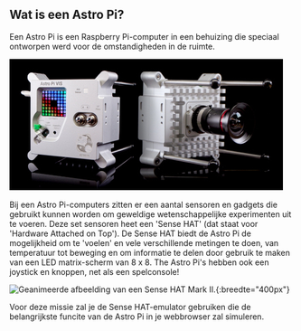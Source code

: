 ## Wat is een Astro Pi?

Een Astro Pi is een Raspberry Pi-computer in een behuizing die speciaal ontworpen werd voor de omstandigheden in de ruimte.

![Een geanimeerd beeld van een Sense HAT wordt bovenaan een Raspberry Pi-computer geplaatst.](images/astro_pi_casing.jpeg)

Bij een Astro Pi-computers zitten er een aantal sensoren en gadgets die gebruikt kunnen worden om geweldige wetenschappelijke experimenten uit te voeren. Deze set sensoren heet een 'Sense HAT' (dat staat voor 'Hardware Attached on Top'). De Sense HAT biedt de Astro Pi de mogelijkheid om te 'voelen' en vele verschillende metingen te doen, van temperatuur tot beweging en om informatie te delen door gebruik te maken van een LED matrix-scherm van 8 x 8. The Astro Pi's hebben ook een joystick en knoppen, net als een spelconsole!

![Geanimeerde afbeelding van een Sense HAT Mark II.](images/AP_spin.gif){:breedte="400px"}

Voor deze missie zal je de Sense HAT-emulator gebruiken die de belangrijkste funcite van de Astro Pi in je webbrowser zal simuleren.




